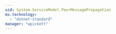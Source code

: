 ```yaml
---
uid: System.ServiceModel.PeerMessagePropagation
ms.technology: 
  - "dotnet-standard"
manager: "wpickett"
---
```

